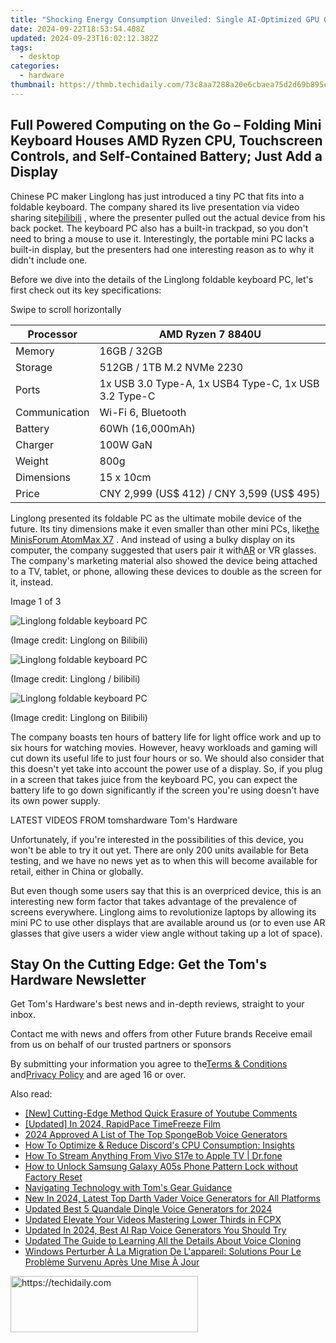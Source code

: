 ```yaml
---
title: "Shocking Energy Consumption Unveiled: Single AI-Optimized GPU Guzzles 3.7 Million kWh Per Year, More Than All Used by Homes in 1.3 Million Dwellings Combined"
date: 2024-09-22T18:53:54.408Z
updated: 2024-09-23T16:02:12.382Z
tags:
  - desktop
categories:
  - hardware
thumbnail: https://thmb.techidaily.com/73c8aa7288a20e6cbaea75d2d69b895c345ae8292d35b3d8b3e159cf26b59b05.jpg
---
```


## Full Powered Computing on the Go – Folding Mini Keyboard Houses AMD Ryzen CPU, Touchscreen Controls, and Self-Contained Battery; Just Add a Display

Chinese PC maker Linglong has just introduced a tiny PC that fits into a foldable keyboard. The company shared its live presentation via video sharing site[bilibili](https://emakicms.com/brand/21/articles/view/2009106) , where the presenter pulled out the actual device from his back pocket. The keyboard PC also has a built-in trackpad, so you don't need to bring a mouse to use it. Interestingly, the portable mini PC lacks a built-in display, but the presenters had one interesting reason as to why it didn't include one.

 Before we dive into the details of the Linglong foldable keyboard PC, let's first check out its key specifications:

 Swipe to scroll horizontally

| Processor     | AMD Ryzen 7 8840U                                    |
| ------------- | ---------------------------------------------------- |
| Memory        | 16GB / 32GB                                          |
| Storage       | 512GB / 1TB M.2 NVMe 2230                            |
| Ports         | 1x USB 3.0 Type-A, 1x USB4 Type-C, 1x USB 3.2 Type-C |
| Communication | Wi-Fi 6, Bluetooth                                   |
| Battery       | 60Wh (16,000mAh)                                     |
| Charger       | 100W GaN                                             |
| Weight        | 800g                                                 |
| Dimensions    | 15 x 10cm                                            |
| Price         | CNY 2,999 (US$ 412) / CNY 3,599 (US$ 495)            |

 Linglong presented its foldable PC as the ultimate mobile device of the future. Its tiny dimensions make it even smaller than other mini PCs, like[the MinisForum AtomMax X7](https://www.tomshardware.com/desktops/mini-pcs/minisforum-atomman-x7-ti-touchscreen-mini-pc-comes-packing-an-intel-core-ultra-9-185h) . And instead of using a bulky display on its computer, the company suggested that users pair it with[AR](https://www.tomshardware.com/tag/augmented-reality) or VR glasses. The company's marketing material also showed the device being attached to a TV, tablet, or phone, allowing these devices to double as the screen for it, instead.

 Image 1 of 3

![Linglong foldable keyboard PC](https://vanilla.futurecdn.net/cyclingnews/media/img/missing-image.svg)

 (Image credit: Linglong on Bilibili)

![Linglong foldable keyboard PC ](https://vanilla.futurecdn.net/cyclingnews/media/img/missing-image.svg)

 (Image credit: Linglong / bilibili)

![Linglong foldable keyboard PC](https://vanilla.futurecdn.net/cyclingnews/media/img/missing-image.svg)

 (Image credit: Linglong on Bilibili)

 The company boasts ten hours of battery life for light office work and up to six hours for watching movies. However, heavy workloads and gaming will cut down its useful life to just four hours or so. We should also consider that this doesn't yet take into account the power use of a display. So, if you plug in a screen that takes juice from the keyboard PC, you can expect the battery life to go down significantly if the screen you're using doesn't have its own power supply.

 LATEST VIDEOS FROM tomshardware Tom's Hardware

 Unfortunately, if you're interested in the possibilities of this device, you won't be able to try it out yet. There are only 200 units available for Beta testing, and we have no news yet as to when this will become available for retail, either in China or globally.

 But even though some users say that this is an overpriced device, this is an interesting new form factor that takes advantage of the prevalence of screens everywhere. Linglong aims to revolutionize laptops by allowing its mini PC to use other displays that are available around us (or to even use AR glasses that give users a wider view angle without taking up a lot of space).

## Stay On the Cutting Edge: Get the Tom's Hardware Newsletter

 Get Tom's Hardware's best news and in-depth reviews, straight to your inbox.

 Contact me with news and offers from other Future brands  Receive email from us on behalf of our trusted partners or sponsors

 By submitting your information you agree to the[Terms & Conditions](https://futureplc.com/terms-conditions/) and[Privacy Policy](https://futureplc.com/privacy-policy/) and are aged 16 or over.

<ins class="adsbygoogle"
     style="display:block"
     data-ad-format="autorelaxed"
     data-ad-client="ca-pub-7571918770474297"
     data-ad-slot="1223367746"></ins>

<ins class="adsbygoogle"
     style="display:block"
     data-ad-client="ca-pub-7571918770474297"
     data-ad-slot="8358498916"
     data-ad-format="auto"
     data-full-width-responsive="true"></ins>

<span class="atpl-alsoreadstyle">Also read:</span>
<div><ul>
<li><a href="https://youtube-clips.techidaily.com/new-cutting-edge-method-quick-erasure-of-youtube-comments/"><u>[New] Cutting-Edge Method Quick Erasure of Youtube Comments</u></a></li>
<li><a href="https://remote-screen-capture.techidaily.com/updated-in-2024-rapidpace-timefreeze-film/"><u>[Updated] In 2024, RapidPace TimeFreeze Film</u></a></li>
<li><a href="https://ai-voice.techidaily.com/2024-approved-a-list-of-the-top-spongebob-voice-generators/"><u>2024 Approved A List of The Top SpongeBob Voice Generators</u></a></li>
<li><a href="https://win-solutions.techidaily.com/how-to-optimize-and-reduce-discords-cpu-consumption-insights/"><u>How To Optimize & Reduce Discord's CPU Consumption: Insights</u></a></li>
<li><a href="https://screen-mirror.techidaily.com/how-to-stream-anything-from-vivo-s17e-to-apple-tv-drfone-by-drfone-android/"><u>How To Stream Anything From Vivo S17e to Apple TV | Dr.fone</u></a></li>
<li><a href="https://android-unlock.techidaily.com/how-to-unlock-samsung-galaxy-a05s-phone-pattern-lock-without-factory-reset-by-drfone-android/"><u>How to Unlock Samsung Galaxy A05s Phone Pattern Lock without Factory Reset</u></a></li>
<li><a href="https://hardware-reviews.techidaily.com/navigating-technology-with-toms-gear-guidance/"><u>Navigating Technology with Tom's Gear Guidance</u></a></li>
<li><a href="https://ai-voice.techidaily.com/new-in-2024-latest-top-darth-vader-voice-generators-for-all-platforms/"><u>New In 2024, Latest Top Darth Vader Voice Generators for All Platforms</u></a></li>
<li><a href="https://ai-voice.techidaily.com/updated-best-5-quandale-dingle-voice-generators-for-2024/"><u>Updated Best 5 Quandale Dingle Voice Generators for 2024</u></a></li>
<li><a href="https://ai-vdieo-software.techidaily.com/updated-elevate-your-videos-mastering-lower-thirds-in-fcpx/"><u>Updated Elevate Your Videos Mastering Lower Thirds in FCPX</u></a></li>
<li><a href="https://ai-voice.techidaily.com/updated-in-2024-best-ai-rap-voice-generators-you-should-try/"><u>Updated In 2024, Best AI Rap Voice Generators You Should Try</u></a></li>
<li><a href="https://ai-voice.techidaily.com/updated-the-guide-to-learning-all-the-details-about-voice-cloning/"><u>Updated The Guide to Learning All the Details About Voice Cloning</u></a></li>
<li><a href="https://win-howtos.techidaily.com/windows-perturber-a-la-migration-de-lappareil-solutions-pour-le-probleme-survenu-apres-une-mise-a-jour/"><u>Windows Perturber À La Migration De L'appareil: Solutions Pour Le Problème Survenu Après Une Mise À Jour</u></a></li>
</ul></div>

<!-- affiliate ads begin -->
<a href="https://wigfever.sjv.io/c/5597632/1995803/22899" target="_top" id="1995803">
  <img src="//a.impactradius-go.com/display-ad/22899-1995803" border="0" alt="https://techidaily.com" width="300" height="90"/>
</a>
<img height="0" width="0" src="https://wigfever.sjv.io/i/5597632/1995803/22899" style="position:absolute;visibility:hidden;" border="0" />
<!-- affiliate ads end -->

